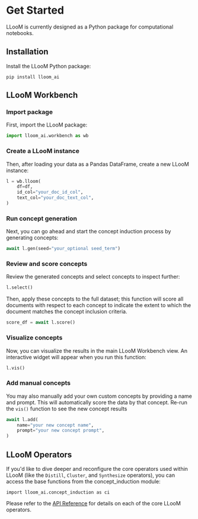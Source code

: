 # Get Started

LLooM is currently designed as a Python package for computational notebooks.

## Installation
Install the LLooM Python package:
```
pip install lloom_ai
```


## LLooM Workbench
### Import package
First, import the LLooM package:
```py
import lloom_ai.workbench as wb
```

### Create a LLooM instance
Then, after loading your data as a Pandas DataFrame, create a new LLooM instance:
```py
l = wb.lloom(
    df=df,
    id_col="your_doc_id_col",
    text_col="your_doc_text_col",
)
```

### Run concept generation
Next, you can go ahead and start the concept induction process by generating concepts:
```py
await l.gen(seed="your_optional seed_term")
```

### Review and score concepts
Review the generated concepts and select concepts to inspect further:
```py
l.select()
```

Then, apply these concepts to the full dataset; this function will score all documents with respect to each concept to indicate the extent to which the document matches the concept inclusion criteria.
```py
score_df = await l.score()
```

### Visualize concepts
Now, you can visualize the results in the main LLooM Workbench view. An interactive widget will appear when you run this function:
```py
l.vis()
```

### Add manual concepts
You may also manually add your own custom concepts by providing a name and prompt. This will automatically score the data by that concept. Re-run the `vis()` function to see the new concept results
```py
await l.add(
    name="your new concept name",
    prompt="your new concept prompt",
)
```



## LLooM Operators
If you'd like to dive deeper and reconfigure the core operators used within LLooM (like the `Distill`, `Cluster`, and `Synthesize` operators), you can access the base functions from the concept_induction module:

```
import lloom_ai.concept_induction as ci
```

Please refer to the [API Reference](../api/core) for details on each of the core LLooM operators.